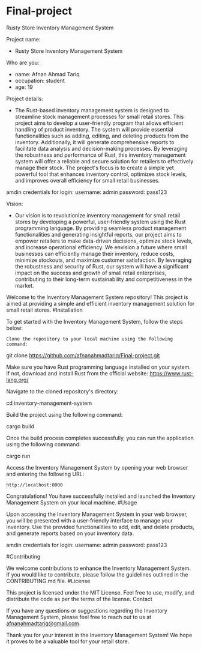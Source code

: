 # Final-project
Rusty Store Inventory Management System

Project name:
- Rusty Store Inventory Management System

Who are you: 
- name: Afnan Ahmad Tariq
- occupation: student
- age: 19

Project details:
- The Rust-based inventory management system is designed to streamline stock management processes for small retail stores. This project aims to develop a user-friendly program that allows efficient handling of product inventory. The system will provide essential functionalities such as adding, editing, and deleting products from the inventory. Additionally, it will generate comprehensive reports to facilitate data analysis and decision-making processes. By leveraging the robustness and performance of Rust, this inventory management system will offer a reliable and secure solution for retailers to effectively manage their stock. The project's focus is to create a simple yet powerful tool that enhances inventory control, optimizes stock levels, and improves overall efficiency for small retail businesses.

amdin credentials for login:
username: admin
password: pass123


Vision:
- Our vision is to revolutionize inventory management for small retail stores by developing a powerful, user-friendly system using the Rust programming language. By providing seamless product management functionalities and generating insightful reports, our project aims to empower retailers to make data-driven decisions, optimize stock levels, and increase operational efficiency. We envision a future where small businesses can efficiently manage their inventory, reduce costs, minimize stockouts, and maximize customer satisfaction. By leveraging the robustness and security of Rust, our system will have a significant impact on the success and growth of small retail enterprises, contributing to their long-term sustainability and competitiveness in the market.


Welcome to the Inventory Management System repository! This project is aimed at providing a simple and efficient inventory management solution for small retail stores.
#Installation

To get started with the Inventory Management System, follow the steps below:

    Clone the repository to your local machine using the following command:

git clone https://github.com/afnanahmadtariq/Final-project.git

Make sure you have Rust programming language installed on your system. If not, download and install Rust from the official website: https://www.rust-lang.org/

Navigate to the cloned repository's directory:

cd inventory-management-system

Build the project using the following command:

cargo build

Once the build process completes successfully, you can run the application using the following command:

cargo run

Access the Inventory Management System by opening your web browser and entering the following URL:

    http://localhost:8000

Congratulations! You have successfully installed and launched the Inventory Management System on your local machine.
#Usage

Upon accessing the Inventory Management System in your web browser, you will be presented with a user-friendly interface to manage your inventory. Use the provided functionalities to add, edit, and delete products, and generate reports based on your inventory data.

amdin credentials for login:
username: admin
password: pass123

#Contributing

We welcome contributions to enhance the Inventory Management System. If you would like to contribute, please follow the guidelines outlined in the CONTRIBUTING.md file.
#License

This project is licensed under the MIT License. Feel free to use, modify, and distribute the code as per the terms of the license.
Contact

If you have any questions or suggestions regarding the Inventory Management System, please feel free to reach out to us at afnanahmadtariq@gmail.com.

Thank you for your interest in the Inventory Management System! We hope it proves to be a valuable tool for your retail store.
